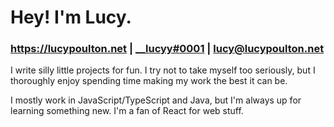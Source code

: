# Hey! I'm Lucy.
### <https://lucypoulton.net> | [__lucyy#0001](https://discord.lucypoulton.net/) | [lucy@lucypoulton.net](mailto:lucy@lucypoulton.net)

I write silly little projects for fun. I try not to take myself too seriously, but I thoroughly enjoy spending time making my work the best it can be.

I mostly work in JavaScript/TypeScript and Java, but I'm always up for learning something new. I'm a fan of React for web stuff.
